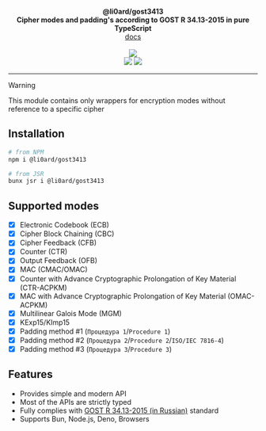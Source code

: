 <p align="center">
    <b>@li0ard/gost3413</b><br>
    <b>Cipher modes and padding's according to GOST R 34.13-2015 in pure TypeScript</b>
    <br>
    <a href="https://li0ard.is-cool.dev/gost3413">docs</a>
    <br><br>
    <a href="https://github.com/li0ard/gost3413/blob/main/LICENSE"><img src="https://img.shields.io/github/license/li0ard/gost3413" /></a>
    <br>
    <a href="https://npmjs.com/package/@li0ard/gost3413"><img src="https://img.shields.io/npm/v/@li0ard/gost3413" /></a>
    <a href="https://jsr.io/@li0ard/gost3413"><img src="https://jsr.io/badges/@li0ard/gost3413" /></a>
    <br>
    <hr>
</p>

> [!WARNING]
> This module contains only wrappers for encryption modes without reference to a specific cipher

## Installation

```bash
# from NPM
npm i @li0ard/gost3413

# from JSR
bunx jsr i @li0ard/gost3413
```

## Supported modes
- [x] Electronic Codebook (ECB)
- [x] Cipher Block Chaining (CBC)
- [x] Cipher Feedback (CFB)
- [x] Counter (CTR)
- [x] Output Feedback (OFB)
- [x] MAC (CMAC/OMAC)
- [x] Counter with Advance Cryptographic Prolongation of Key Material (CTR-ACPKM)
- [x] MAC with Advance Cryptographic Prolongation of Key Material (OMAC-ACPKM)
- [x] Multilinear Galois Mode (MGM)
- [x] KExp15/KImp15
- [x] Padding method #1 (`Процедура 1`/`Procedure 1`)
- [x] Padding method #2 (`Процедура 2`/`Procedure 2`/`ISO/IEC 7816-4`)
- [x] Padding method #3 (`Процедура 3`/`Procedure 3`)

## Features
- Provides simple and modern API
- Most of the APIs are strictly typed
- Fully complies with [GOST R 34.13-2015 (in Russian)](https://tc26.ru/standard/gost/GOST_R_3413-2015.pdf) standard
- Supports Bun, Node.js, Deno, Browsers